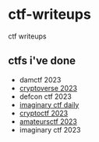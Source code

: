 # ctf-writeups
ctf writeups

## ctfs i've done

- damctf 2023
- [cryptoverse 2023](https://github.com/quasar098/ctf-writeups/tree/main/cryptoverse-2023)
- defcon ctf 2023
- [imaginary ctf daily](https://github.com/quasar098/ctf-writeups/tree/main/imaginary-ctf)
- [cryptoctf 2023](https://github.com/quasar098/ctf-writeups/tree/main/cryptoctf-2023)
- [amateursctf 2023](https://github.com/quasar098/ctf-writeups/tree/main/amateursctf-2023)
- imaginary ctf 2023
